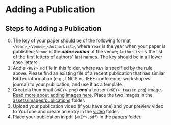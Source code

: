 # Adding a Publication

## Steps to Adding a Publication

0. The key of your paper should be of the following format
   `<Year>_<Venue>_<AuthorList>`, where `Year` is the year when your paper is
   published; `Venue` is the **_abbreviation_** of the venue; `AuthorList` is the
   list of the first letters of authors' last names. The key should be in
   all lower case letters.
1. Add a `<KEY>.md` file in this folder, where `KEY` is specified by the rule
   above. Please find an existing file of a recent publication that has
   similar BibTex information (e.g., LNCS vs. IEEE conference, workshop vs.
   journal) to your publication, and use it as a template.
2. Create a thumbnail (`<KEY>.png`) **_and_** a teaser (`<KEY>_teaser.png`)
   image.  [Read more about adding images here](../assets/images/README.md).
   Place the two images in the
   [assets/images/publications](../assets/images/publications) folder.
3. Upload your publication video (if you have one) and your preview video to 
   YouTube and create an entry in the [video](../_videos) folder.
4. Place your publication in pdf (`<KEY>.pdf`) in the [papers](../papers) folder.

